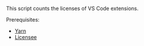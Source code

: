 This script counts the licenses of VS Code extensions.

Prerequisites:
 * [Yarn](https://yarnpkg.com/)
 * [Licensee](https://github.com/licensee/licensee)
